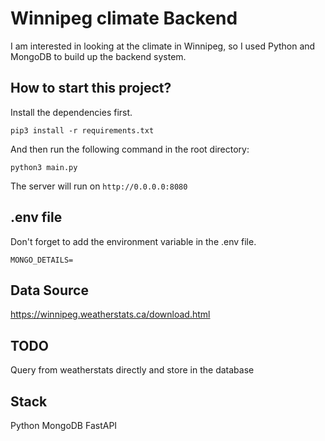 # Winnipeg climate Backend

I am interested in looking at the climate in Winnipeg, so I used Python and MongoDB to build up the backend system.

## How to start this project?

Install the dependencies first.

```shell
pip3 install -r requirements.txt
```

And then run the following command in the root directory:

```shell
python3 main.py
```

The server will run on `http://0.0.0.0:8080`

## .env file

Don't forget to add the environment variable in the .env file.

```
MONGO_DETAILS=
```

## Data Source

https://winnipeg.weatherstats.ca/download.html

## TODO

Query from weatherstats directly and store in the database

## Stack

Python
MongoDB
FastAPI
